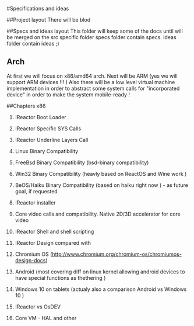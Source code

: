 #Specifications and ideas

##Project layout
There will be blod

##Specs and ideas layout
This folder will keep some of the docs until will be merged on the src specific folder
specs folder contain specs. ideas folder contain ideas ;)


## Arch
At first we will focus on x86/amd64 arch. Next will be ARM (yes we will support ARM devices !!! )
Also there will be a low level virtual machine implementation in order to abstract some system calls for "incorporated device"
in order to make the system mobile-ready !

##Chapters x86

1. IReactor Boot Loader
  

2. IReactor Specific SYS Calls

3. IReactor Underline Layers Call
  1. Linux Binary Compatibility
  2. FreeBsd Binary Compatibility (bsd-binary compatibility)
  3. Win32 Binary Compatibility (heavly   based on ReactOS and Wine work )
  4. BeOS/Haiku Binary Compatibility (based on haiku right now ) - as future goal, if requested
  
4. IReactor installer
5. Core video calls and compatibility. Native 2D/3D accelerator for core video
6. IReactor Shell and shell scripting
7. IReactor Design  compared with
 1. Chromium OS (http://www.chromium.org/chromium-os/chromiumos-design-docs)
 2. Android (most covering diff on linux kernel allowing android devices to have special functions as thethering )
 3. Windows 10 on tablets (actualy also a comparison Android vs Windows 10 )
8. IReactor vs OsDEV
9. Core VM - HAL and other 
